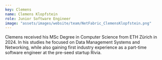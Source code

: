 ```yaml
---
key: Clemens
name: Clemens Klopfstein
role: Junior Software Engineer
image: "assets/images/website/team/NetFabric_ClemensKlopfstein.png"
---
```


Clemens received his MSc Degree in Computer Science from ETH Zürich in 2024. In his studies he focused on Data Management Systems and Networking, while also gaining first industry experience as a part-time software engineer at the pre-seed startup Rivia.
